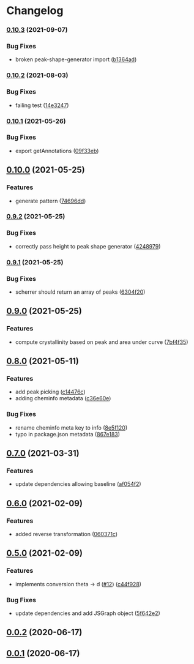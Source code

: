 # Changelog

### [0.10.3](https://www.github.com/cheminfo/xrd-analysis/compare/v0.10.2...v0.10.3) (2021-09-07)

### Bug Fixes

- broken peak-shape-generator import ([b1364ad](https://www.github.com/cheminfo/xrd-analysis/commit/b1364ad2b3015721ef3276d8e198b774cfabe659))

### [0.10.2](https://www.github.com/cheminfo/xrd-analysis/compare/v0.10.1...v0.10.2) (2021-08-03)

### Bug Fixes

- failing test ([14e3247](https://www.github.com/cheminfo/xrd-analysis/commit/14e32471b53b3c93f69a86438f873d9534ed53fe))

### [0.10.1](https://www.github.com/cheminfo/xrd-analysis/compare/v0.10.0...v0.10.1) (2021-05-26)

### Bug Fixes

- export getAnnotations ([09f33eb](https://www.github.com/cheminfo/xrd-analysis/commit/09f33eb8fb8aa58014309600d7b1d75fb29e5968))

## [0.10.0](https://www.github.com/cheminfo/xrd-analysis/compare/v0.9.2...v0.10.0) (2021-05-25)

### Features

- generate pattern ([74696dd](https://www.github.com/cheminfo/xrd-analysis/commit/74696dd861e2c9e87e08693a9499d2673f5f84f4))

### [0.9.2](https://www.github.com/cheminfo/xrd-analysis/compare/v0.9.1...v0.9.2) (2021-05-25)

### Bug Fixes

- correctly pass height to peak shape generator ([4248979](https://www.github.com/cheminfo/xrd-analysis/commit/42489797994b7efdfa69bf8411cb506bd96f748b))

### [0.9.1](https://www.github.com/cheminfo/xrd-analysis/compare/v0.9.0...v0.9.1) (2021-05-25)

### Bug Fixes

- scherrer should return an array of peaks ([6304f20](https://www.github.com/cheminfo/xrd-analysis/commit/6304f2089e2974b0019661eb67ee8641403fe1b1))

## [0.9.0](https://www.github.com/cheminfo/xrd-analysis/compare/v0.8.0...v0.9.0) (2021-05-25)

### Features

- compute crystallinity based on peak and area under curve ([7bf4f35](https://www.github.com/cheminfo/xrd-analysis/commit/7bf4f35e6719d667a31f10aa26df12655814a079))

## [0.8.0](https://www.github.com/cheminfo/xrd-analysis/compare/v0.7.0...v0.8.0) (2021-05-11)

### Features

- add peak picking ([c14476c](https://www.github.com/cheminfo/xrd-analysis/commit/c14476cda9ab9a771e7a92a77fcadb1142b18c17))
- adding cheminfo metadata ([c36e60e](https://www.github.com/cheminfo/xrd-analysis/commit/c36e60e8671ddd152c985e3f3f647738bae99f21))

### Bug Fixes

- rename cheminfo meta key to info ([8e5f120](https://www.github.com/cheminfo/xrd-analysis/commit/8e5f120793830dcabf6657b24f436118952fbf09))
- typo in package.json metadata ([867e183](https://www.github.com/cheminfo/xrd-analysis/commit/867e1837edaeede38df9b64369197390c8c8b5e2))

## [0.7.0](https://www.github.com/cheminfo/xrd-analysis/compare/v0.6.0...v0.7.0) (2021-03-31)

### Features

- update dependencies allowing baseline ([af054f2](https://www.github.com/cheminfo/xrd-analysis/commit/af054f210904cf2a14b43b2ad0402bf0bcc114ef))

## [0.6.0](https://www.github.com/cheminfo/xrd-analysis/compare/v0.5.0...v0.6.0) (2021-02-09)

### Features

- added reverse transformation ([060371c](https://www.github.com/cheminfo/xrd-analysis/commit/060371cb8890f5c5213ed074cb6df33dbb5c8986))

## [0.5.0](https://www.github.com/cheminfo/xrd-analysis/compare/v0.4.0...v0.5.0) (2021-02-09)

### Features

- implements conversion theta -> d ([#12](https://www.github.com/cheminfo/xrd-analysis/issues/12)) ([c44f928](https://www.github.com/cheminfo/xrd-analysis/commit/c44f92820946f40ed218688a5575104d36d3e190))

### Bug Fixes

- update dependencies and add JSGraph object ([5f642e2](https://www.github.com/cheminfo/xrd-analysis/commit/5f642e245546d415c3f75d14a72b1660c243ac46))

## [0.0.2](https://github.com/cheminfo/xrd-analysis/compare/v0.0.1...v0.0.2) (2020-06-17)

## [0.0.1](https://github.com/cheminfo/xrd-analysis/compare/8c114d4a77c0bfc0342c8598a72a63e3b8153704...v0.0.1) (2020-06-17)
